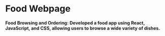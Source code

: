 <h1>Food Webpage</h1>
<h4>Food Browsing and Ordering: Developed a food app using React, JavaScript, and CSS, allowing users to browse a wide variety of dishes.</h4>
